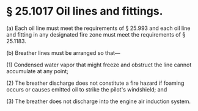 # § 25.1017   Oil lines and fittings.

(a) Each oil line must meet the requirements of § 25.993 and each oil line and fitting in any designated fire zone must meet the requirements of § 25.1183. 


(b) Breather lines must be arranged so that—


(1) Condensed water vapor that might freeze and obstruct the line cannot accumulate at any point; 


(2) The breather discharge does not constitute a fire hazard if foaming occurs or causes emitted oil to strike the pilot's windshield; and 


(3) The breather does not discharge into the engine air induction system. 




